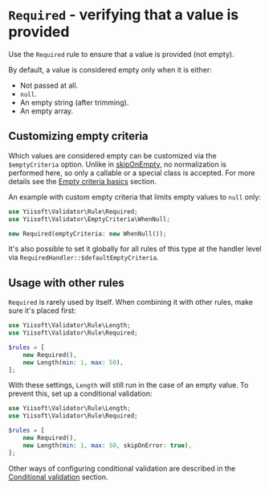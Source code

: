 # `Required` - verifying that a value is provided

Use the `Required` rule to ensure that a value is provided (not empty).

By default, a value is considered empty only when it is either:

- Not passed at all.
- `null`.
- An empty string (after trimming).
- An empty array.

## Customizing empty criteria

Which values are considered empty can be customized via the `$emptyCriteria` option. Unlike in [skipOnEmpty],
no normalization is performed here, so only a callable or a special class is accepted. For more details see
the [Empty criteria basics] section.

An example with custom empty criteria that limits empty values to `null` only:

```php
use Yiisoft\Validator\Rule\Required;
use Yiisoft\Validator\EmptyCriteria\WhenNull;

new Required(emptyCriteria: new WhenNull());
```

It's also possible to set it globally for all rules of this type at the handler level via 
`RequiredHandler::$defaultEmptyCriteria`.

## Usage with other rules

`Required` is rarely used by itself. When combining it with other rules, make sure it's placed first:

```php
use Yiisoft\Validator\Rule\Length;
use Yiisoft\Validator\Rule\Required;

$rules = [
    new Required(),
    new Length(min: 1, max: 50),
];
```

With these settings, `Length` will still run in the case of an empty value. To prevent this, set up a conditional
validation:

```php
use Yiisoft\Validator\Rule\Length;
use Yiisoft\Validator\Rule\Required;

$rules = [
    new Required(),
    new Length(min: 1, max: 50, skipOnError: true),
];
```

Other ways of configuring conditional validation are described in the [Conditional validation] section.

[skipOnEmpty]: conditional-validation.md#skiponempty---skipping-a-rule-if-the-validated-value-is-empty
[Empty criteria basics]: conditional-validation.md#empty-criteria-basics
[Conditional validation]: conditional-validation.md
